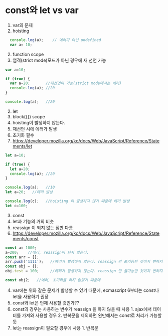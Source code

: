 # const와 let vs var

1. var의 문제
  1. hoisting
  ```javascript
    console.log(a);    // 에러가 아닌 undefined
    var a= 10;
  ```
  2. function scope
  3. 엄격(strict mode)모드가 아닌 경우에 재 선언 가능
  ```javascript
  var a=10;
  
  if (true) {
    var a=20;       //재선언이 가능(strict mode에서는 에러)
    console.log(a); //20
  }
  
  console.log(a);   //20
  ```
2. let
  1. block({}) scope
  2. hoisting이 발생하지 않는다.
  3. 재선언 시에 에러가 발생
  4. 초기화 필수
  5. https://developer.mozilla.org/ko/docs/Web/JavaScript/Reference/Statements/let
  ```javascript
  let a=10;
  
  if (true) {
    let a=20;  
    console.log(a); //20
  }
  
  console.log(a);   //10
  let a=20;   //에러 발생
  
  console.log(c);   //hoisting 이 발생하지 않기 때문에 에러 발생
  let c=100;
  ```
3. const
  1. let과 기능의 거의 비슷
  2. reassign 이 되지 않는 점만 다름
  3. https://developer.mozilla.org/ko/docs/Web/JavaScript/Reference/Statements/const
  ```javascript
  const a= 1000;
  a=200;    //에러, reassign이 되지 않는다.
  const arr = [];
  arr.push('1111');   //에러가 발생하지 않는다. reassign 만 불가능한 것이지 변하지 않는 다는 것을 의미하지 않는다.
  const obj = {};
  obj.test = 100;     //에러가 발생하지 않는다. reassign 만 불가능한 것이지 변하지 않는 다는 것을 의미하지 않는다.
  
  const obj2;   //에러, 초기화를 하지 않았기 때문에
  ```
4. var에는 위와 같은 문제가 발생할 수 있기 때문에, ecmascript 6부터는 const나 let을 사용하기 권장
5. const와 let은 언제 사용할 것인가??
  1. const의 경우는 사용하는 변수가 reassign 을 하지 않을 때 사용
    1. ajax에서 데이터를 가져와 사용할 경우
    2. 반복문을 제외하면 왼만해서는 const로 처리가 가능할 듯
  2. let는 reassign이 필요할 경우에 사용
    1. 반복문
    
